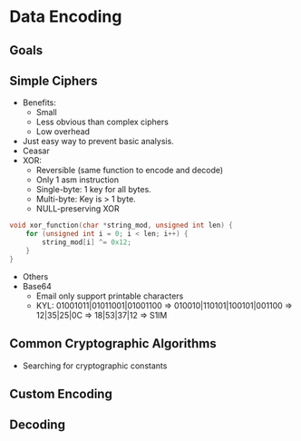 # Data Encoding

## Goals

## Simple Ciphers

- Benefits:
    - Small
    - Less obvious than complex ciphers
    - Low overhead
- Just easy way to prevent basic analysis.
- Ceasar
- XOR:
    - Reversible (same function to encode and decode)
    - Only 1 asm instruction
    - Single-byte: 1 key for all bytes.
    - Multi-byte: Key is > 1 byte.
    - NULL-preserving XOR

```C
void xor_function(char *string_mod, unsigned int len) {
    for (unsigned int i = 0; i < len; i++) {
        string_mod[i] ^= 0x12;
    }
}
```
- Others
- Base64
    - Email only support printable characters
    - KYL: 01001011|01011001|01001100 => 010010|110101|100101|001100 => 12|35|25|0C => 18|53|37|12 => S1lM

## Common Cryptographic Algorithms

- Searching for cryptographic constants

## Custom Encoding

## Decoding

